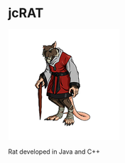 # jcRAT

![alt text](https://raw.githubusercontent.com/javiarago1/SplinterRAT/main/resources/splinterRatIcon.png)


Rat developed in Java and C++
